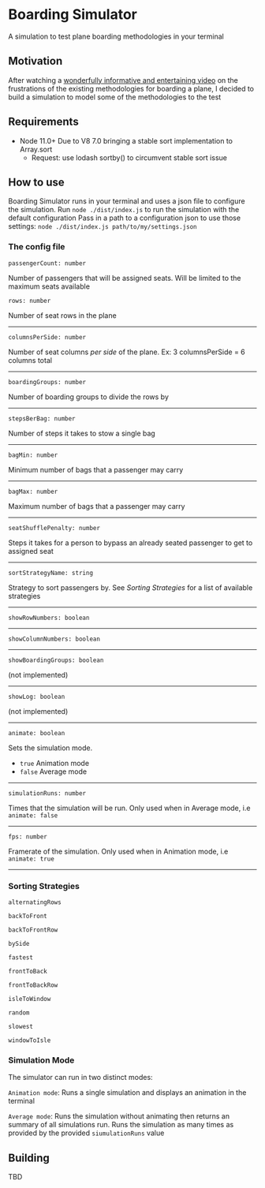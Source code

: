 # Boarding Simulator
A simulation to test plane boarding methodologies in your terminal

## Motivation
After watching a [wonderfully informative and entertaining video](https://www.youtube.com/watch?v=oAHbLRjF0vo&t=86s) on 
the frustrations of the existing methodologies for boarding a plane, I decided to build a simulation to model some of the 
methodologies to the test

## Requirements
- Node 11.0+ Due to V8 7.0 bringing a stable sort implementation to Array.sort
    - Request: use lodash sortby() to circumvent stable sort issue

## How to use

Boarding Simulator runs in your terminal and uses a json file to configure the simulation.
Run `node ./dist/index.js` to run the simulation with the default configuration
Pass in a path to a configuration json to use those settings: `node ./dist/index.js path/to/my/settings.json`

### The config file

`passengerCount: number`

Number of passengers that will be assigned seats. Will be limited to the maximum seats available

`rows: number`

Number of seat rows in the plane
___
`columnsPerSide: number`

Number of seat columns *per side* of the plane. Ex: 3 columnsPerSide = 6 columns total
___
`boardingGroups: number`

Number of boarding groups to divide the rows by
___
`stepsBerBag: number`

Number of steps it takes to stow a single bag
___
`bagMin: number`

Minimum number of bags that a passenger may carry
___
`bagMax: number`

Maximum number of bags that a passenger may carry
___
`seatShufflePenalty: number`

Steps it takes for a person to bypass an already seated passenger to get to assigned seat
___

`sortStrategyName: string`

Strategy to sort passengers by. See *Sorting Strategies* for a list of available strategies
___
`showRowNumbers: boolean`
___
`showColumnNumbers: boolean`
___
`showBoardingGroups: boolean`

(not implemented)
___
`showLog: boolean`

(not implemented)
___
`animate: boolean`

Sets the simulation mode. 
- `true`  Animation mode
- `false`  Average mode
___
`simulationRuns: number`

Times that the simulation will be run. Only used when in Average mode, i.e `animate: false`
___
`fps: number`

Framerate of the simulation. Only used when in Animation mode, i.e `animate: true`
___

### Sorting Strategies

`alternatingRows`

`backToFront`

`backToFrontRow`

`bySide`

`fastest`

`frontToBack`

`frontToBackRow`

`isleToWindow`

`random`

`slowest`

`windowToIsle`

### Simulation Mode

The simulator can run in two distinct modes: 

`Animation mode`: Runs a single simulation and displays an animation in the terminal

`Average mode`: Runs the simulation without animating then returns an summary of all simulations run. Runs the
simulation as many times as provided by the provided `siumulationRuns` value

## Building
TBD

